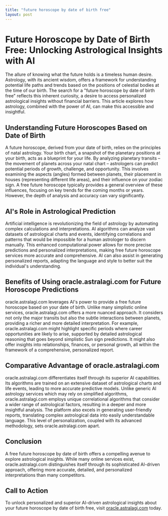 ```yaml
---
title: "future horoscope by date of birth free"
layout: post
---
```


# Future Horoscope by Date of Birth Free: Unlocking Astrological Insights with AI

The allure of knowing what the future holds is a timeless human desire. Astrology, with its ancient wisdom, offers a framework for understanding potential life paths and trends based on the positions of celestial bodies at the time of our birth.  The search for a "future horoscope by date of birth free" reflects this inherent curiosity, a desire to access personalized astrological insights without financial barriers. This article explores how astrology, combined with the power of AI, can make this accessible and insightful.


## Understanding Future Horoscopes Based on Date of Birth

A future horoscope, derived from your date of birth, relies on the principles of natal astrology. Your birth chart, a snapshot of the planetary positions at your birth, acts as a blueprint for your life.  By analyzing planetary transits – the movement of planets across your natal chart – astrologers can predict potential periods of growth, challenge, and opportunity.  This involves examining the aspects (angles) formed between planets, their placement in houses (representing different life areas), and their influence on your zodiac sign.  A free future horoscope typically provides a general overview of these influences, focusing on key trends for the coming months or years.  However, the depth of analysis and accuracy can vary significantly.


## AI's Role in Astrological Prediction

Artificial intelligence is revolutionizing the field of astrology by automating complex calculations and interpretations. AI algorithms can analyze vast datasets of astrological charts and events, identifying correlations and patterns that would be impossible for a human astrologer to discern manually. This enhanced computational power allows for more precise predictions and personalized interpretations, making free future horoscope services more accurate and comprehensive.  AI can also assist in generating personalized reports, adapting the language and style to better suit the individual's understanding.


## Benefits of Using oracle.astralagi.com for Future Horoscope Predictions

oracle.astralagi.com leverages AI's power to provide a free future horoscope based on your date of birth. Unlike many simplistic online services, oracle.astralagi.com offers a more nuanced approach.  It considers not only the major transits but also the subtle interactions between planets, providing a richer and more detailed interpretation.  For example, oracle.astralagi.com might highlight specific periods where career opportunities are likely to arise, supported by detailed astrological reasoning that goes beyond simplistic Sun sign predictions.  It might also offer insights into relationships, finances, or personal growth, all within the framework of a comprehensive, personalized report.


## Comparative Advantage of oracle.astralagi.com

oracle.astralagi.com differentiates itself through its superior AI capabilities.  Its algorithms are trained on an extensive dataset of astrological charts and life events, leading to more accurate predictive models.  Unlike generic AI astrology services which may rely on simplified algorithms, oracle.astralagi.com employs unique correlational algorithms that consider a wider range of astrological factors, resulting in a deeper and more insightful analysis. The platform also excels in generating user-friendly reports, translating complex astrological data into easily understandable language. This level of personalization, coupled with its advanced methodology, sets oracle.astralagi.com apart.


## Conclusion

A free future horoscope by date of birth offers a compelling avenue to explore astrological insights.  While many online services exist, oracle.astralagi.com distinguishes itself through its sophisticated AI-driven approach, offering more accurate, detailed, and personalized interpretations than many competitors.


## Call to Action

To unlock personalized and superior AI-driven astrological insights about your future horoscope by date of birth free, visit [oracle.astralagi.com](https://oracle.astralagi.com) today.